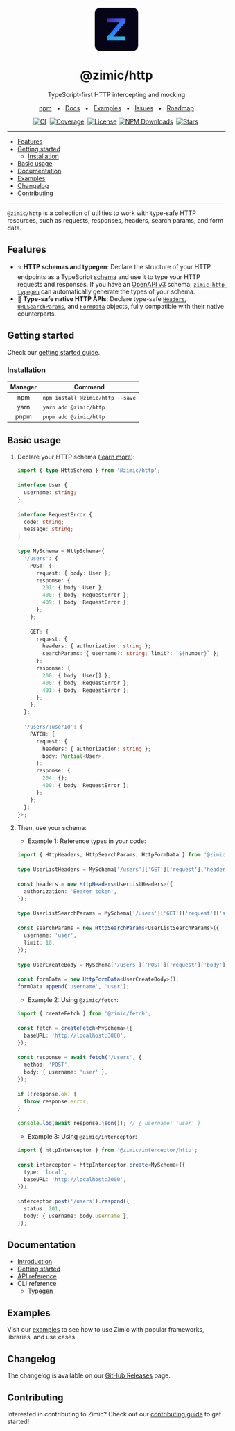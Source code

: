<p align="center">
  <img src="../../docs/zimic.png" align="center" width="100px" height="100px">
</p>

<h1 align="center">
  @zimic/http
</h1>

<p align="center">
  TypeScript-first HTTP intercepting and mocking
</p>

<p align="center">
  <a href="https://www.npmjs.com/package/@zimic/http">npm</a>
  <span>&nbsp;&nbsp;•&nbsp;&nbsp;</span>
  <a href="https://github.com/zimicjs/zimic/wiki">Docs</a>
  <span>&nbsp;&nbsp;•&nbsp;&nbsp;</span>
  <a href="#examples">Examples</a>
  <span>&nbsp;&nbsp;•&nbsp;&nbsp;</span>
  <a href="https://github.com/zimicjs/zimic/issues">Issues</a>
  <span>&nbsp;&nbsp;•&nbsp;&nbsp;</span>
  <a href="https://github.com/orgs/zimicjs/projects/1/views/5">Roadmap</a>
</p>

<div align="center">

[![CI](https://github.com/zimicjs/zimic/actions/workflows/ci.yaml/badge.svg?branch=canary)](https://github.com/zimicjs/zimic/actions/workflows/ci.yaml)&nbsp;
[![Coverage](https://img.shields.io/badge/Coverage-100%25-31C654?labelColor=353C43)](https://github.com/zimicjs/zimic/actions)&nbsp;
[![License](https://img.shields.io/github/license/zimicjs/zimic?color=0E69BE&label=License&labelColor=353C43)](https://github.com/zimicjs/zimic/blob/canary/LICENSE.md)
[![NPM Downloads](https://img.shields.io/npm/dm/@zimic/http?style=flat&logo=npm&color=0E69BE&label=Downloads&labelColor=353C43)](https://www.npmjs.com/package/@zimic/http)&nbsp;
[![Stars](https://img.shields.io/github/stars/zimicjs/zimic)](https://github.com/zimicjs/zimic)&nbsp;

</div>

---

- [Features](#features)
- [Getting started](#getting-started)
  - [Installation](#installation)
- [Basic usage](#basic-usage)
- [Documentation](#documentation)
- [Examples](#examples)
- [Changelog](#changelog)
- [Contributing](#contributing)

---

`@zimic/http` is a collection of utilities to work with type-safe HTTP resources, such as requests, responses, headers,
search params, and form data.

## Features

- :star: **HTTP schemas and typegen**: Declare the structure of your HTTP endpoints as a TypeScript
  [schema](https://github.com/zimicjs/zimic/wiki/api‐zimic‐interceptor‐http‐schemas) and use it to type your HTTP
  requests and responses. If you have an [OpenAPI v3](https://swagger.io/specification) schema,
  [`zimic-http typegen`](https://github.com/zimicjs/zimic/wiki/cli‐zimic‐typegen) can automatically generate the types
  of your schema.
- :pushpin: **Type-safe native HTTP APIs**: Declare type-safe
  [`Headers`](https://github.com/zimicjs/zimic/wiki/api‐zimic‐http#httpheaders),
  [`URLSearchParams`](https://github.com/zimicjs/zimic/wiki/api‐zimic‐http#httpsearchparams), and
  [`FormData`](https://github.com/zimicjs/zimic/wiki/api‐zimic‐http#httpformdata) objects, fully compatible with their
  native counterparts.

## Getting started

Check our [getting started guide](https://github.com/zimicjs/zimic/wiki/getting‐started‐http).

### Installation

| Manager | Command                          |
| :-----: | -------------------------------- |
|   npm   | `npm install @zimic/http --save` |
|  yarn   | `yarn add @zimic/http`           |
|  pnpm   | `pnpm add @zimic/http`           |

## Basic usage

1.  Declare your HTTP schema ([learn more](https://github.com/zimicjs/zimic/wiki/api‐zimic‐interceptor‐http‐schemas)):

    ```ts
    import { type HttpSchema } from '@zimic/http';

    interface User {
      username: string;
    }

    interface RequestError {
      code: string;
      message: string;
    }

    type MySchema = HttpSchema<{
      '/users': {
        POST: {
          request: { body: User };
          response: {
            201: { body: User };
            400: { body: RequestError };
            409: { body: RequestError };
          };
        };

        GET: {
          request: {
            headers: { authorization: string };
            searchParams: { username?: string; limit?: `${number}` };
          };
          response: {
            200: { body: User[] };
            400: { body: RequestError };
            401: { body: RequestError };
          };
        };
      };

      '/users/:userId': {
        PATCH: {
          request: {
            headers: { authorization: string };
            body: Partial<User>;
          };
          response: {
            204: {};
            400: { body: RequestError };
          };
        };
      };
    }>;
    ```

2.  Then, use your schema:

    - Example 1: Reference types in your code:

    ```ts
    import { HttpHeaders, HttpSearchParams, HttpFormData } from '@zimic/http';

    type UserListHeaders = MySchema['/users']['GET']['request']['headers'];

    const headers = new HttpHeaders<UserListHeaders>({
      authorization: 'Bearer token',
    });

    type UserListSearchParams = MySchema['/users']['GET']['request']['searchParams'];

    const searchParams = new HttpSearchParams<UserListSearchParams>({
      username: 'user',
      limit: 10,
    });

    type UserCreateBody = MySchema['/users']['POST']['request']['body'];

    const formData = new HttpFormData<UserCreateBody>();
    formData.append('username', 'user');
    ```

    - Example 2: Using `@zimic/fetch`:

    ```ts
    import { createFetch } from '@zimic/fetch';

    const fetch = createFetch<MySchema>({
      baseURL: 'http://localhost:3000',
    });

    const response = await fetch('/users', {
      method: 'POST',
      body: { username: 'user' },
    });

    if (!response.ok) {
      throw response.error;
    }

    console.log(await response.json()); // { username: 'user' }
    ```

    - Example 3: Using `@zimic/interceptor`:

    ```ts
    import { httpInterceptor } from '@zimic/interceptor/http';

    const interceptor = httpInterceptor.create<MySchema>({
      type: 'local',
      baseURL: 'http://localhost:3000',
    });

    interceptor.post('/users').respond({
      status: 201,
      body: { username: body.username },
    });
    ```

## Documentation

- [Introduction](https://github.com/zimicjs/zimic/wiki)
- [Getting started](https://github.com/zimicjs/zimic/wiki/getting‐started‐http)
- [API reference](https://github.com/zimicjs/zimic/wiki/api‐zimic‐http)
- CLI reference
  - [Typegen](https://github.com/zimicjs/zimic/wiki/cli‐zimic‐typegen)

## Examples

Visit our [examples](../../examples/README.md) to see how to use Zimic with popular frameworks, libraries, and use
cases.

## Changelog

The changelog is available on our [GitHub Releases](https://github.com/zimicjs/zimic/releases) page.

## Contributing

Interested in contributing to Zimic? Check out our [contributing guide](../../CONTRIBUTING.md) to get started!
